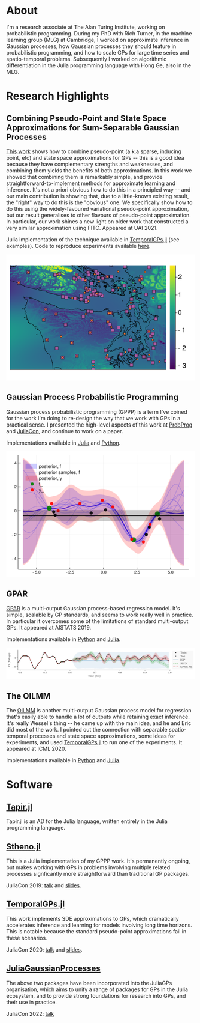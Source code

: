 # About

I'm a research associate at The Alan Turing Institute, working on probabilistic programming.
During my PhD with Rich Turner, in the machine learning group (MLG) at Cambridge, I worked on approximate inference in Gaussian processes, how Gaussian processes they should feature in probabilistic programming, and how to scale GPs for large time series and spatio-temporal problems.
Subsequently I worked on algorithmic differentiation in the Julia programming language with Hong Ge, also in the MLG.


# Research Highlights

## Combining Pseudo-Point and State Space Approximations for Sum-Separable Gaussian Processes

[This work](https://arxiv.org/abs/2106.10210) shows how to combine pseudo-point (a.k.a sparse, inducing point, etc) and state space approximations for GPs -- this is a good idea because they have complementary strengths and weaknesses, and combining them yields the benefits of both approximations.
In this work we showed that combining them is remarkably simple, and provide straightforward-to-implement methods for approximate learning and inference.
It's not a priori obvious how to do this in a principled way -- and our main contribution is showing that, due to a little-known existing result, the "right" way to do this is the "obvious" one.
We specifically show how to do this using the widely-favoured variational pseudo-point approximation, but our result generalises to other flavours of pseudo-point approximation.
In particular, our work shines a new light on older work that constructed a very similar approximation using FITC.
Appeared at UAI 2021.

Julia implementation of the technique available in [TemporalGPs.jl](https://github.com/willtebbutt/TemporalGPs.jl/) (see examples).
Code to reproduce experiments available [here](https://github.com/willtebbutt/PseudoPointStateSpace-UAI-2021).

![An image](/assets/combining_pseudo_points_example.png)

## Gaussian Process Probabilistic Programming

Gaussian process probabilistic programming (GPPP) is a term I've coined for the work I'm doing to re-design the way that we work with GPs in a practical sense.
I presented the high-level aspects of this work at [ProbProg](resources/gppp_probprog.pdf) and [JuliaCon](resources/gppp_juliacon.pdf), and continue to work on a paper.

Implementations available in [Julia](https://github.com/willtebbutt/Stheno.jl) and [Python](https://github.com/wesselb/stheno).

![An image](/assets/vanilla_noisy_regression_biased.png)

## GPAR
[GPAR](https://proceedings.mlr.press/v89/requeima19a.html) is a multi-output Gaussian process-based regression model.
It's simple, scalable by GP standards, and seems to work really well in practice.
In particular it overcomes some of the limitations of standard multi-output GPs.
It appeared at AISTATS 2019.

Implementations available in [Python](https://github.com/wesselb/gpar) and [Julia](https://github.com/willtebbutt/GPARs.jl/).

![An image](/assets/eeg_prediction.png)

## The OILMM
The [OILMM](http://proceedings.mlr.press/v119/bruinsma20a.html) is another multi-output Gaussian process model for regression that's easily able to handle a lot of outputs while retaining exact inference. 
It's really Wessel's thing -- he came up with the main idea, and he and Eric did most of the work.
I pointed out the connection with separable spatio-temporal processes and state space approximations, some ideas for experiments, and used [TemporalGPs.jl](https://github.com/willtebbutt/TemporalGPs.jl/) to run one of the experiments.
It appeared at ICML 2020.

Implementations available in [Python](https://github.com/wesselb/oilmm) and [Julia](https://github.com/willtebbutt/OILMMs.jl).


# Software

## [Tapir.jl](https://github.com/compintell/Tapir.jl)

Tapir.jl is an AD for the Julia language, written entirely in the Julia programming language.

## [Stheno.jl](https://github.com/willtebbutt/Stheno.jl)

This is a Julia implementation of my GPPP work.
It's permanently ongoing, but makes working with GPs in problems involving multiple related processes signficantly more straightforward than traditional GP packages.

JuliaCon 2019: [talk](https://www.youtube.com/watch?v=OO3BBkGEMV8) and [slides](resources/stheno_juliacon_2019.pdf).

## [TemporalGPs.jl](https://github.com/willtebbutt/TemporalGPs.jl/)

This work implements SDE approximations to GPs, which dramatically accelerates inference and learning for models involving long time horizons. This is notable because the standard pseudo-point approximations fail in these scenarios.

JuliaCon 2020: [talk](https://www.youtube.com/watch?v=dysmEpX1QoE) and [slides](resources/juliacon-2020.pdf).

## [JuliaGaussianProcesses](https://github.com/JuliaGaussianProcesses/)

The above two packages have been incorporated into the JuliaGPs organisation, which aims to unify a range of packages for GPs in the Julia ecosystem, and to provide strong foundations for research into GPs, and their use in practice.

JuliaCon 2022: [talk](https://www.youtube.com/watch?v=CLQlxkjTVZU)
